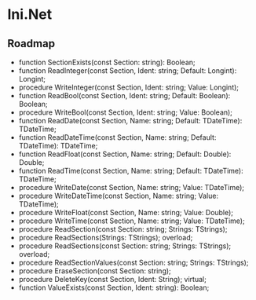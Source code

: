 Ini.Net
=======


## Roadmap
    
  - function SectionExists(const Section: string): Boolean;
  - function ReadInteger(const Section, Ident: string; Default: Longint): Longint; 
  - procedure WriteInteger(const Section, Ident: string; Value: Longint); 
  - function ReadBool(const Section, Ident: string; Default: Boolean): Boolean; 
  - procedure WriteBool(const Section, Ident: string; Value: Boolean); 
  - function ReadDate(const Section, Name: string; Default: TDateTime): TDateTime; 
  - function ReadDateTime(const Section, Name: string; Default: TDateTime): TDateTime;
  - function ReadFloat(const Section, Name: string; Default: Double): Double; 
  - function ReadTime(const Section, Name: string; Default: TDateTime): TDateTime;
  - procedure WriteDate(const Section, Name: string; Value: TDateTime); 
  - procedure WriteDateTime(const Section, Name: string; Value: TDateTime);
  - procedure WriteFloat(const Section, Name: string; Value: Double);
  - procedure WriteTime(const Section, Name: string; Value: TDateTime);
  - procedure ReadSection(const Section: string; Strings: TStrings);
  - procedure ReadSections(Strings: TStrings); overload;
  - procedure ReadSections(const Section: string; Strings: TStrings); overload;
  - procedure ReadSectionValues(const Section: string; Strings: TStrings);
  - procedure EraseSection(const Section: string);
  - procedure DeleteKey(const Section, Ident: String); virtual;
  - function ValueExists(const Section, Ident: string): Boolean;

